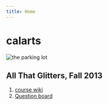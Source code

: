 ```yaml
---
title: Home
---
```


# calarts

![the parking lot](https://upload.wikimedia.org/wikipedia/commons/thumb/7/70/2012-1104-CalArts03-.jpg/800px-2012-1104-CalArts03-.jpg)

## All That Glitters, Fall 2013
1. [course wiki](https://github.com/calarts/calarts.github.io/wiki/CSSM234)
1. [Question board](https://trello.com/b/oJPSDQY2)